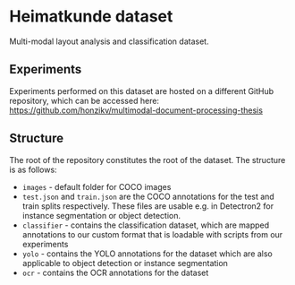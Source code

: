 # Heimatkunde dataset
Multi-modal layout analysis and classification dataset.

## Experiments

Experiments performed on this dataset are hosted on a different GitHub repository, which can be accessed here: https://github.com/honzikv/multimodal-document-processing-thesis

## Structure

The root of the repository constitutes the root of the dataset. The structure is as follows:

- `images` - default folder for COCO images
- `test.json` and `train.json` are the COCO annotations for the test and train splits respectively. These files are usable e.g. in Detectron2 for instance segmentation or object detection.
- `classifier` - contains the classification dataset, which are mapped annotations to our custom format that is loadable with scripts from our experiments
- `yolo` - contains the YOLO annotations for the dataset which are also applicable to object detection or instance segmentation
- `ocr` - contains the OCR annotations for the dataset
